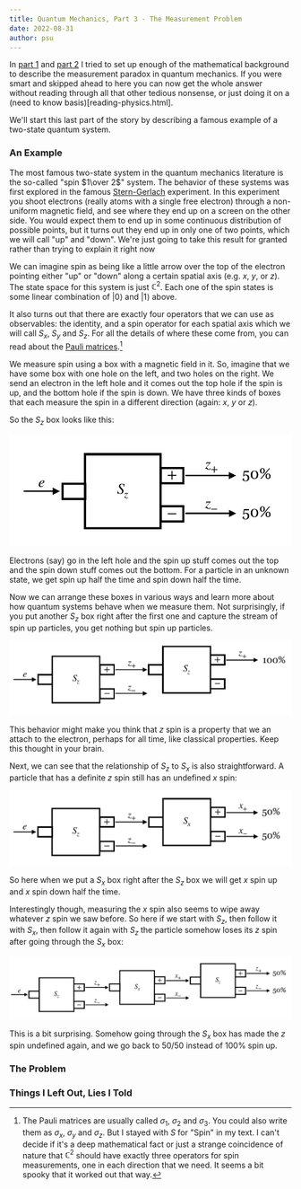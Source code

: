 ```yaml
---
title: Quantum Mechanics, Part 3 - The Measurement Problem
date: 2022-08-31
author: psu
---
```


In [part 1](mechanics.html) and [part 2](quantum.html) I tried to set up enough of the
mathematical background to describe the measurement paradox in quantum mechanics. If you
were smart and skipped ahead to here you can now get the whole answer without reading
through all that other tedious nonsense, or just doing it on a (need to
know basis)[reading-physics.html].

We'll start this last part of the story by describing a famous example of a two-state
quantum system.

### An Example

The most famous two-state system in the quantum mechanics literature is the so-called
"spin $1\over 2$" system. The behavior of these systems was first explored in the famous
[Stern-Gerlach](https://en.wikipedia.org/wiki/Stern–Gerlach_experiment) experiment. In
this experiment you shoot electrons (really atoms with a single free electron) through a
non-uniform magnetic field, and see where they end up on a screen on the other side. You
would expect them to end up in some continuous distribution of possible points, but it
turns out they end up in only one of two points, which we will call "up" and "down". We're
just going to take this result for granted rather than trying to explain it right now

We can imagine spin as being like a little arrow over the top of the electron pointing
either "up" or "down" along a certain spatial axis (e.g. $x$, $y$, or $z$). The state
space for this system is just $\mathbb C^2$. Each one of the spin states is some linear
combination of $| 0 \rangle$ and $| 1\rangle$ above.

It also turns out that there are exactly four operators that we can use as observables:
the identity, and a spin operator for each spatial axis which we will call $S_x$, $S_y$
and $S_z$. For all the details of where these come
from, you can read about the [Pauli
matrices](https://en.wikipedia.org/wiki/Pauli_matrices).[^3]

We measure spin using a box with a magnetic field in it. So, imagine that we have some box
with one hole on the left, and two holes on the right. We send an electron in the left
hole and it comes out the top hole if the spin is up, and the bottom hole if the spin is
down. We have three kinds of boxes that each measure the spin in a different direction
(again: $x$, $y$ or $z$).

So the $S_z$ box looks like this:

> <a href="../images/z-spin.pdf">
<img src="../images/z-spin.pdf"></a>

Electrons (say) go in the left hole and the spin up stuff comes out the top and the spin
down stuff comes out the bottom. For a particle in an unknown state, we get spin up half the
time and spin down half the time.

Now we can arrange these boxes in various ways and learn more about how quantum systems
behave when we measure them. Not surprisingly, if you put another $S_z$ box right after
the first one and capture the stream of spin up particles, you get nothing but spin up
particles. 

> <a href="../images/z-spin.pdf">
<img src="../images/z-z-spin.pdf"></a>

This behavior might make you think that $z$ spin is a property that we an attach to the
electron, perhaps for all time, like classical properties. Keep this thought in your brain.

Next, we can see that the relationship of $S_z$ to $S_x$ is also straightforward. A
particle that has a definite $z$ spin still has an undefined $x$ spin:

> <a href="../images/z-spin.pdf">
<img src="../images/z-x-spin.pdf"></a>

So here when we put a $S_x$ box right after the $S_z$ box we will get $x$ spin up and $x$
spin down half the time.

Interestingly though, measuring the $x$ spin also seems to wipe away whatever $z$ spin we
saw before. So here if we start with $S_z$, then follow it with $S_x$, then follow it
again with $S_z$ the particle somehow loses its $z$ spin after going through the $S_x$ box:

<a href="../images/z-spin.pdf">
<img src="../images/z-x-z-spin.pdf"></a>

This is a bit surprising. Somehow going through the $S_x$ box has made the $z$ spin
undefined again, and we go back to 50/50 instead of 100% spin up.

### The Problem

### Things I Left Out, Lies I Told

[^3]: The Pauli matrices are usually called $\sigma_1$, $\sigma_2$ and $\sigma_3$. You
could also write them as $\sigma_x$, $\sigma_y$ and $\sigma_z$. But I stayed with $S$ for
"Spin" in my text. I can't decide if it's a deep mathematical fact or just a strange
coincidence of nature that $\mathbb C^2$ should have exactly three operators for spin
measurements, one in each direction that we need. It seems a bit spooky that it worked out
that way.
